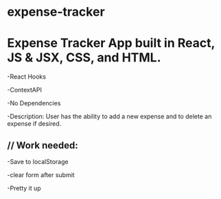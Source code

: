 # expense-tracker

<h1>Expense Tracker App built in React, JS & JSX, CSS, and HTML.</h1>

-React Hooks

-ContextAPI

-No Dependencies

-Description: User has the ability to add a new expense and to delete an expense if desired.

<h2>// Work needed:</h2>

-Save to localStorage

-clear form after submit

-Pretty it up
